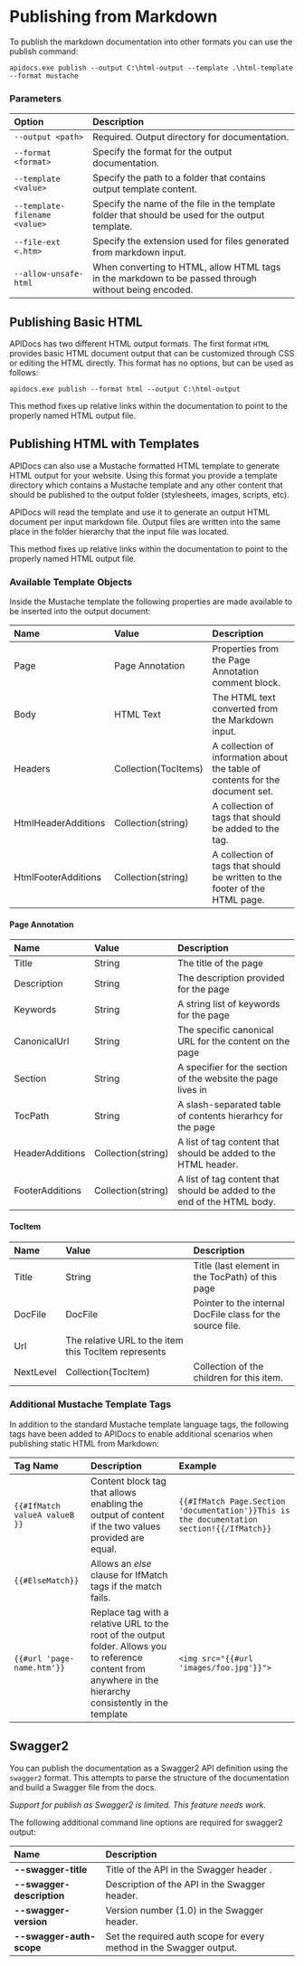# Publishing from Markdown

To publish the markdown documentation into other formats you can use the publish
command:

```
apidocs.exe publish --output C:\html-output --template .\html-template --format mustache
```

### Parameters

| Option                        | Description                                                                                      |
|:------------------------------|:-------------------------------------------------------------------------------------------------|
| `--output <path>`             | Required. Output directory for documentation.                                                    |
| `--format <format>`           | Specify the format for the output documentation.                                                 |
| `--template <value>`          | Specify the path to a folder that contains output template content.                              |
| `--template-filename <value>` | Specify the name of the file in the template folder that should be used for the output template. |
| `--file-ext <.htm>`           | Specify the extension used for files generated from markdown input.                              |
| `--allow-unsafe-html`         | When converting to HTML, allow HTML tags in the markdown to be passed through without being encoded. |

## Publishing Basic HTML

APIDocs has two different HTML output formats. The first format `HTML` provides
basic HTML document output that can be customized through CSS or editing the HTML
directly. This format has no options, but can be used as follows:

```
apidocs.exe publish --format html --output C:\html-output
```

This method fixes up relative links within the documentation to point to the
properly named HTML output file.

## Publishing HTML with Templates

APIDocs can also use a Mustache formatted HTML template to generate HTML output
for your website. Using this format you provide a template directory which
contains a Mustache template and any other content that should be published
to the output folder (stylesheets, images, scripts, etc).

APIDocs will read the template and use it to generate an output HTML document
per input markdown file. Output files are written into the same place in the
folder hierarchy that the input file was located.

This method fixes up relative links within the documentation to point to the
properly named HTML output file.

### Available Template Objects

Inside the Mustache template the following properties are made available to be
inserted into the output document:

| Name                | Value                | Description                                                                   |
|:--------------------|:---------------------|:------------------------------------------------------------------------------|
| Page                | Page Annotation      | Properties from the Page Annotation comment block.                            |
| Body                | HTML Text            | The HTML text converted from the Markdown input.                              |
| Headers             | Collection(TocItems) | A collection of information about the table of contents for the document set. |
| HtmlHeaderAdditions | Collection(string)   | A collection of tags that should be added to the <head> tag.                  |
| HtmlFooterAdditions | Collection(string)   | A collection of tags that should be written to the footer of the HTML page.   |

#### Page Annotation

| Name            | Value              | Description                                                             |
|:----------------|:-------------------|:------------------------------------------------------------------------|
| Title           | String             | The title of the page                                                   |
| Description     | String             | The description provided for the page                                   |
| Keywords        | String             | A string list of keywords for the page                                  |
| CanonicalUrl    | String             | The specific canonical URL for the content on the page                  |
| Section         | String             | A specifier for the section of the website the page lives in            |
| TocPath         | String             | A slash-separated table of contents hierarhcy for the page              |
| HeaderAdditions | Collection(string) | A list of tag content that should be added to the HTML header.          |
| FooterAdditions | Collection(string) | A list of tag content that should be added to the end of the HTML body. |

#### TocItem

| Name      | Value                                                | Description                                                |
|:----------|:-----------------------------------------------------|:-----------------------------------------------------------|
| Title     | String                                               | Title (last element in the TocPath) of this page           |
| DocFile   | DocFile                                              | Pointer to the internal DocFile class for the source file. |
| Url       | The relative URL to the item this TocItem represents |                                                            |
| NextLevel | Collection(TocItem)                                  | Collection of the children for this item.                  |


### Additional Mustache Template Tags

In addition to the standard Mustache template language tags, the following
tags have been added to APIDocs to enable additional scenarios when publishing
static HTML from Markdown:

| Tag Name | Description | Example |
|:--- |:--- |:---|
| `{{#IfMatch valueA valueB }}` | Content block tag that allows enabling the output of content if the two values provided are equal. | `{{#IfMatch Page.Section 'documentation'}}This is the documentation section!{{/IfMatch}}` |
| `{{#ElseMatch}}` | Allows an _else_ clause for IfMatch tags if the match fails. | |
| `{{#url 'page-name.htm'}}` | Replace tag with a relative URL to the root of the output folder. Allows you to reference content from anywhere in the hierarchy consistently in the template | `<img src="{{#url 'images/foo.jpg'}}">` |


## Swagger2

You can publish the documentation as a Swagger2 API definition using the
`swagger2` format. This attempts to parse the structure of the documentation and
build a Swagger file from the docs.

_Support for publish as Swagger2 is limited. This feature needs work._

The following additional command line options are required for swagger2 output:

| Name                    | Description                                                         |
|:------------------------|:--------------------------------------------------------------------|
| **--swagger-title**       | Title of the API in the Swagger header .                            |
| **--swagger-description** | Description of the API in the Swagger header.                       |
| **--swagger-version**     | Version number (1.0) in the Swagger header.                         |
| **--swagger-auth-scope**  | Set the required auth scope for every method in the Swagger output. |
